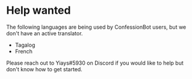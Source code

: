 # Help wanted
The following languages are being used by ConfessionBot users, but we don't have an active translator.

 - Tagalog
 - French

Please reach out to Yiays#5930 on Discord if you would like to help but don't know how to get started.